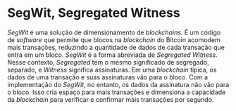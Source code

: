 # SegWit, Segregated Witness

_SegWit_ é uma solução de dimensionamento de _blockchains_. É um código de _software_ que permite que blocos na _blockchain_ do Bitcoin acomodem mais transações, reduzindo a quantidade de dados de cada transação que entra em um bloco. _SegWit_ é a forma abreviada de _Segregated Witness_. Nesse contexto, _Segregated_ tem o mesmo significado de segregado, separado, e _Witness_ significa assinaturas. Em uma _blockchain_ típica, os dados de uma transação e suas assinaturas vão para o bloco. Com a implementação do _SegWit_, no entanto, os dados da assinatura não vão para o bloco. Isso cria espaço para mais transações e dimensiona a capacidade da _blockchain_ para verificar e confirmar mais transações por segundo.

